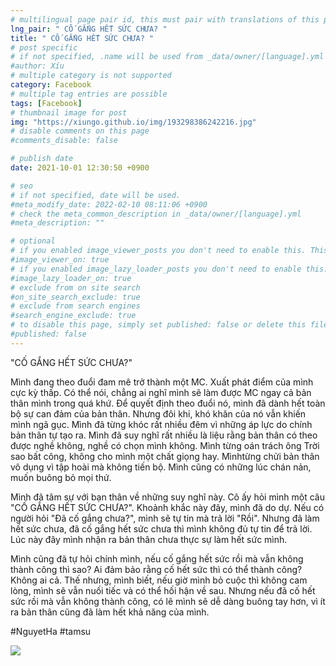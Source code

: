 ```yaml
---
# multilingual page pair id, this must pair with translations of this page. (This name must be unique)
lng_pair: " CỐ GẮNG HẾT SỨC CHƯA? "
title: " CỐ GẮNG HẾT SỨC CHƯA? "
# post specific
# if not specified, .name will be used from _data/owner/[language].yml
#author: Xíu
# multiple category is not supported
category: Facebook
# multiple tag entries are possible
tags: [Facebook]
# thumbnail image for post
img: "https://xiungo.github.io/img/193298386242216.jpg"
# disable comments on this page
#comments_disable: false

# publish date
date: 2021-10-01 12:30:50 +0900

# seo
# if not specified, date will be used.
#meta_modify_date: 2022-02-10 08:11:06 +0900
# check the meta_common_description in _data/owner/[language].yml
#meta_description: ""

# optional
# if you enabled image_viewer_posts you don't need to enable this. This is only if image_viewer_posts = false
#image_viewer_on: true
# if you enabled image_lazy_loader_posts you don't need to enable this. This is only if image_lazy_loader_posts = false
#image_lazy_loader_on: true
# exclude from on site search
#on_site_search_exclude: true
# exclude from search engines
#search_engine_exclude: true
# to disable this page, simply set published: false or delete this file
#published: false
---
```


<!-- outline-start -->

"CỐ GẮNG HẾT SỨC CHƯA?"

Mình đang theo đuổi đam mê trở thành một MC. Xuất phát điểm của mình cực kỳ thấp. Có thể nói, chẳng ai nghĩ mình sẽ làm được MC ngay cả bản thân mình trong quá khứ. Để quyết định theo đuổi nó, mình đã dành hết toàn bộ sự can đảm của bản thân. Nhưng đôi khi, khó khăn của nó vẫn khiến mình ngã gục. Mình đã từng khóc rất nhiều đêm vì những áp lực do chính bản thân tự tạo ra. Mình đã suy nghĩ rất nhiều là liệu rằng bản thân có theo được nghề không, nghề có chọn mình không. Mình từng oán trách ông Trời sao bất công, không cho mình một chất giọng hay. Mìnhtừng chửi bản thân vô dụng vì tập hoài mà không tiến bộ. Mình cũng có những lúc chán nản, muốn buông bỏ mọi thứ.

Mình đã tâm sự với bạn thân về những suy nghĩ này. Cô ấy hỏi mình một câu "CỐ GẮNG HẾT SỨC CHƯA?". Khoảnh khắc này đây, mình đã do dự. Nếu có người hỏi "Đã cố gắng chưa?", mình sẽ tự tin mà trả lời "Rồi". Nhưng đã làm hết sức chưa, đã cố gắng hết sức chưa thì mình không đủ tự tin để trả lời. Lúc này đây mình nhận ra bản thân chưa thực sự làm hết sức mình.

Mình cũng đã tự hỏi chính mình, nếu cố gắng hết sức rồi mà vẫn không thành công thì sao? Ai đảm bảo rằng cố hết sức thì có thể thành công? Không ai cả. Thế nhưng, mình biết, nếu giờ mình bỏ cuộc thì không cam lòng, mình sẽ vẫn nuối tiếc và có thể hối hận về sau. Nhưng nếu đã cố hết sức rồi mà vẫn không thành công, có lẽ mình sẽ dễ dàng buông tay hơn, vì ít ra bản thân cũng đã làm hết khả năng của mình.

#NguyetHa
#tamsu

<!-- outline-end -->

<img src= "https://xiungo.github.io/img/193298386242216.jpg">